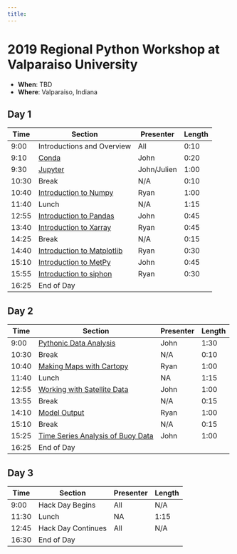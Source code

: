 ```yaml
---
title:
---
```

# 2019 Regional Python Workshop at Valparaiso University

- **When**: TBD
- **Where**: Valparaiso, Indiana

## Day 1

|  Time | Section                                      | Presenter   | Length |
|-------|----------------------------------------------|-------------|--------|
| 9:00 | Introductions and Overview | All | 0:10 |
| 9:10 | [Conda](https://github.com/Unidata/python-workshop/blob/master/presentations/10_Minutes_to_Conda.pdf) | John | 0:20 |
| 9:30 | [Jupyter](https://github.com/Unidata/python-workshop/blob/master/notebooks/Jupyter_Notebooks/Jupyter%20Notebooks%20Introduction.ipynb) | John/Julien | 1:00 |
| 10:30 | Break | N/A | 0:10 |
| 10:40 | [Introduction to Numpy](https://github.com/Unidata/python-workshop/blob/master/notebooks/NumPy/Numpy%20Basics.ipynb) | Ryan | 1:00 |
| 11:40 | Lunch | N/A | 1:15 |
| 12:55 | [Introduction to Pandas](https://github.com/Unidata/python-workshop/blob/master/notebooks/Pandas/Pandas%20Introduction.ipynb) | John | 0:45 |
| 13:40 | [Introduction to Xarray](https://github.com/Unidata/python-workshop/blob/master/notebooks/XArray/XArray%20Introduction.ipynb) | Ryan | 0:45 |
| 14:25 | Break | N/A | 0:15 |
| 14:40 | [Introduction to Matplotlib](https://github.com/Unidata/python-workshop/blob/master/notebooks/Matplotlib/Matplotlib%20Basics.ipynb) | Ryan | 0:30 |
| 15:10 | [Introduction to MetPy](https://github.com/Unidata/python-workshop/blob/master/notebooks/Metpy_Introduction/Introduction%20to%20MetPy.ipynb) | John | 0:45 |
| 15:55 | [Introduction to siphon](https://github.com/Unidata/python-workshop/blob/master/notebooks/Siphon/Siphon%20Overview.ipynb) | Ryan | 0:30 |
| 16:25 | End of Day |  |

## Day 2

|  Time | Section                                      | Presenter   | Length |
|-------|----------------------------------------------|-------------|--------|
| 9:00 | [Pythonic Data Analysis](https://github.com/Unidata/python-workshop/blob/master/notebooks/Pythonic_Data_Analysis/Pythonic%20Data%20Analysis.ipynb) | John | 1:30 |
| 10:30 | Break | N/A | 0:10 |
| 10:40 | [Making Maps with Cartopy](https://github.com/Unidata/python-workshop/blob/master/notebooks/CartoPy/CartoPy.ipynb) | Ryan | 1:00 |
| 11:40 | Lunch | NA | 1:15 |
| 12:55 | [Working with Satellite Data](https://github.com/Unidata/python-workshop/blob/master/notebooks/Satellite_Data/Working%20with%20Satellite%20Data.ipynb) | John | 1:00 |
| 13:55 | Break | N/A | 0:15 |
| 14:10 | [Model Output](https://github.com/Unidata/python-workshop/blob/master/notebooks/Model_Output/Downloading%20model%20fields%20with%20NCSS.ipynb) | Ryan | 1:00 |
| 15:10 | Break | N/A | 0:15 |
| 15:25 | [Time Series Analysis of Buoy Data](https://github.com/Unidata/python-workshop/blob/master/notebooks/Time_Series/Basic%20Time%20Series%20Plotting.ipynb) | John | 1:00 |
| 16:25 | End of Day |  |

## Day 3

|  Time | Section                                      | Presenter   | Length |
|-------|----------------------------------------------|-------------|--------|
| 9:00 | Hack Day Begins | All | N/A |
| 11:30 | Lunch | NA | 1:15 |
| 12:45 | Hack Day Continues | All | N/A |
| 16:30 | End of Day |  |
